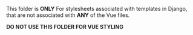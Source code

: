 This folder is **ONLY** For stylesheets associated with templates in Django,
that are not associated with **ANY** of the Vue files.

**DO NOT USE THIS FOLDER FOR VUE STYLING**